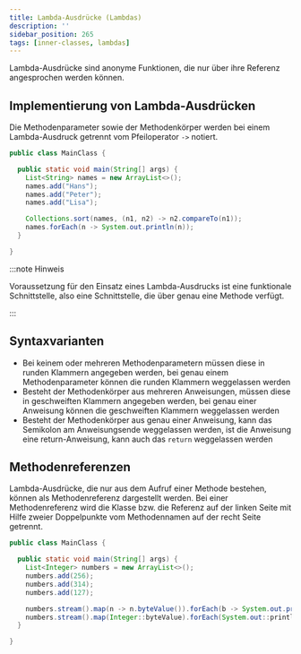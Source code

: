 ```yaml
---
title: Lambda-Ausdrücke (Lambdas)
description: ''
sidebar_position: 265
tags: [inner-classes, lambdas]
---
```


Lambda-Ausdrücke sind anonyme Funktionen, die nur über ihre Referenz
angesprochen werden können.

## Implementierung von Lambda-Ausdrücken

Die Methodenparameter sowie der Methodenkörper werden bei einem Lambda-Ausdruck
getrennt vom Pfeiloperator `->` notiert.

```java title="MainClass.java" showLineNumbers
public class MainClass {

  public static void main(String[] args) {
    List<String> names = new ArrayList<>();
    names.add("Hans");
    names.add("Peter");
    names.add("Lisa");

    Collections.sort(names, (n1, n2) -> n2.compareTo(n1));
    names.forEach(n -> System.out.println(n));
  }

}
```

:::note Hinweis

Voraussetzung für den Einsatz eines Lambda-Ausdrucks ist eine funktionale
Schnittstelle, also eine Schnittstelle, die über genau eine Methode verfügt.

:::

## Syntaxvarianten

- Bei keinem oder mehreren Methodenparametern müssen diese in runden Klammern
  angegeben werden, bei genau einem Methodenparameter können die runden Klammern
  weggelassen werden
- Besteht der Methodenkörper aus mehreren Anweisungen, müssen diese in
  geschweiften Klammern angegeben werden, bei genau einer Anweisung können die
  geschweiften Klammern weggelassen werden
- Besteht der Methodenkörper aus genau einer Anweisung, kann das Semikolon am
  Anweisungsende weggelassen werden, ist die Anweisung eine return-Anweisung,
  kann auch das `return` weggelassen werden

## Methodenreferenzen

Lambda-Ausdrücke, die nur aus dem Aufruf einer Methode bestehen, können als
Methodenreferenz dargestellt werden. Bei einer Methodenreferenz wird die Klasse
bzw. die Referenz auf der linken Seite mit Hilfe zweier Doppelpunkte vom
Methodennamen auf der recht Seite getrennt.

```java title="MainClass.java" showLineNumbers
public class MainClass {

  public static void main(String[] args) {
    List<Integer> numbers = new ArrayList<>();
    numbers.add(256);
    numbers.add(314);
    numbers.add(127);

    numbers.stream().map(n -> n.byteValue()).forEach(b -> System.out.println(b)); // Lambda-Ausdruck
    numbers.stream().map(Integer::byteValue).forEach(System.out::println); // Methodenreferenz
  }

}
```
